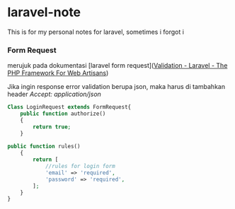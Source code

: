 # laravel-note

This is for my personal notes for laravel, sometimes i forgot i



### Form Request

merujuk pada dokumentasi [laravel form request]([Validation - Laravel - The PHP Framework For Web Artisans](https://laravel.com/docs/9.x/validation#form-request-validation))

Jika ingin response error validation berupa json, maka harus di tambahkan header *Accept: application/json*

```php
Class LoginRequest extends FormRequest{
    public function authorize()
    {
        return true;
    }
  
public function rules()
    {
        return [
            //rules for login form
            'email' => 'required',
            'password' => 'required',
        ];
    }  
}
```
